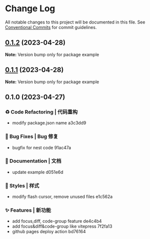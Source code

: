 # Change Log

All notable changes to this project will be documented in this file.
See [Conventional Commits](https://conventionalcommits.org) for commit guidelines.

## [0.1.2](///compare/example@0.1.1...example@0.1.2) (2023-04-28)

**Note:** Version bump only for package example





## [0.1.1](///compare/example@0.1.0...example@0.1.1) (2023-04-28)

**Note:** Version bump only for package example





## 0.1.0 (2023-04-27)


### ♻️ Code Refactoring | 代码重构

* modify package.json name a3c3dd9


### 🐛 Bug Fixes | Bug 修复

* bugfix for nest code 91ac47a


### 📝 Documentation | 文档

* update example d051e6d


### 💄 Styles | 样式

* modify flash cursor, remove unused files e1c562a


### ✨ Features | 新功能

* add focus,diff, code-group feature de4c4b4
* add focus&diff&code-group like vitepress 7f2fa13
* github pages deploy action bd76164
